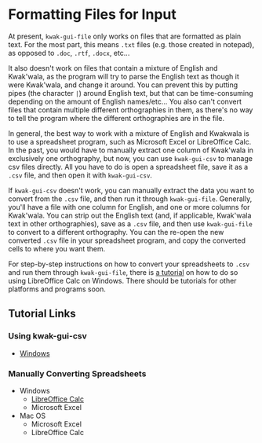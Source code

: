 # Formatting Files for Input

At present, `kwak-gui-file` only works on files that are formatted
as plain text. For the most part, this means `.txt` files (e.g.
those created in notepad), as opposed to `.doc`, `.rtf`, `.docx`, etc...

It also doesn't work on files that contain a mixture of English and
Kwak'wala, as the program will try to parse the English text as
though it were Kwak'wala, and change it around. You can prevent this
by putting pipes (the character `|`) around English text, but that
can be time-consuming depending on the amount of English names/etc...
You also can't convert files that contain multiple different 
orthographies in them, as there's no way to tell the program where
the different orthographies are in the file.

In general, the best way to work with a mixture of English and 
Kwakwala is to use a spreadsheet program, such as Microsoft 
Excel or LibreOffice Calc. In the past, you would have to
manually extract one column of Kwak'wala in exclusively one
orthography, but now, you can use `kwak-gui-csv` to manage
csv files directly. All you have to do is open a spreadsheet
file, save it as a `.csv` file, and then open it with
`kwak-gui-csv`. 

If `kwak-gui-csv` doesn't work, you can manually extract the
data you want to convert from the `.csv` file, and then run
it through `kwak-gui-file`. Generally, you'll have a file with
one column for English, and one or more columns for Kwak'wala.
You can strip out the English text (and, if applicable, Kwak'wala
text in other orthographies), save as a `.csv` file, and then
use `kwak-gui-file` to convert to a different orthography. You
can the re-open the new converted `.csv` file in your spreadsheet
program, and copy the converted cells to where you want them.

For step-by-step instructions on how to convert your spreadsheets
to `.csv` and run them through `kwak-gui-file`, there is [a tutorial](csv/win-libre.md)
on how to do so using LibreOffice Calc on Windows. There should be
tutorials for other platforms and programs soon.

## Tutorial Links

### Using kwak-gui-csv

  - [Windows](csv-edit.md)

### Manually Converting Spreadsheets

  - Windows
    - [LibreOffice Calc](csv/win-libre.md)
    - Microsoft Excel
  - Mac OS
    - Microsoft Excel
    - LibreOffice Calc

